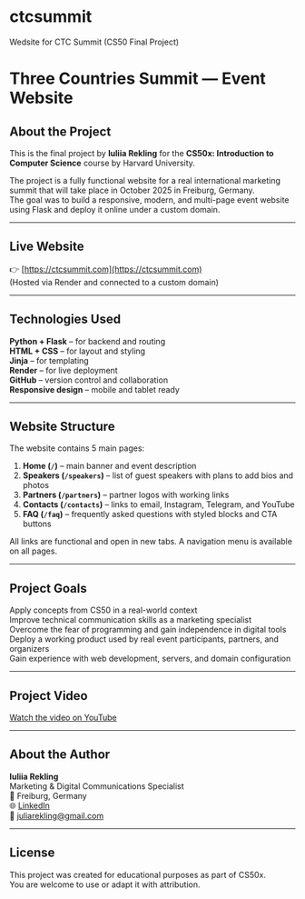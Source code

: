 # ctcsummit
Wedsite for CTC Summit (CS50 Final Project)
# Three Countries Summit — Event Website

##  About the Project

This is the final project by **Iuliia Rekling** for the **CS50x: Introduction to Computer Science** course by Harvard University.

The project is a fully functional website for a real international marketing summit that will take place in October 2025 in Freiburg, Germany.  
The goal was to build a responsive, modern, and multi-page event website using Flask and deploy it online under a custom domain.

---

##  Live Website

👉 [https://ctcsummit.com](https://ctcsummit.com)  
(Hosted via Render and connected to a custom domain)

---

##  Technologies Used

 **Python + Flask** – for backend and routing  
 **HTML + CSS** – for layout and styling  
 **Jinja** – for templating  
 **Render** – for live deployment  
 **GitHub** – version control and collaboration  
 **Responsive design** – mobile and tablet ready

---

##  Website Structure

The website contains 5 main pages:

1. **Home (`/`)** – main banner and event description  
2. **Speakers (`/speakers`)** – list of guest speakers with plans to add bios and photos  
3. **Partners (`/partners`)** – partner logos with working links  
4. **Contacts (`/contacts`)** – links to email, Instagram, Telegram, and YouTube  
5. **FAQ (`/faq`)** – frequently asked questions with styled blocks and CTA buttons

All links are functional and open in new tabs. A navigation menu is available on all pages.

---

##  Project Goals

 Apply concepts from CS50 in a real-world context  
 Improve technical communication skills as a marketing specialist  
 Overcome the fear of programming and gain independence in digital tools  
 Deploy a working product used by real event participants, partners, and organizers  
 Gain experience with web development, servers, and domain configuration

---

##  Project Video

[Watch the video on YouTube](https://youtu.be/INSERT-YOUR-LINK-HERE)

---

##  About the Author

**Iuliia Rekling**  
Marketing & Digital Communications Specialist  
📍 Freiburg, Germany  
🌐 [LinkedIn](https://www.linkedin.com/in/juliarekling)  
📧 juliarekling@gmail.com

---

##  License

This project was created for educational purposes as part of CS50x.  
You are welcome to use or adapt it with attribution.
